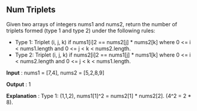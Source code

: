 ## Num Triplets

Given two arrays of integers nums1 and nums2, return the number of triplets formed (type 1 and type 2) under the following rules:

- Type 1: Triplet (i, j, k) if nums1[i]2 == nums2[j] * nums2[k] where 0 <= i < nums1.length and 0 <= j < k < nums2.length.
- Type 2: Triplet (i, j, k) if nums2[i]2 == nums1[j] * nums1[k] where 0 <= i < nums2.length and 0 <= j < k < nums1.length.


**Input** : nums1 = [7,4], nums2 = [5,2,8,9]

**Output** : 1

**Explanation** : Type 1: (1,1,2), nums1[1]^2 = nums2[1] * nums2[2]. (4^2 = 2 * 8). 